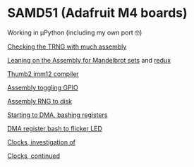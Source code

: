 # SAMD51 (Adafruit M4 boards)

Working in µPython (including my own port 🤓)

[Checking the TRNG with much assembly](./2023/03/2023-03-27.md)

[Leaning on the Assembly for Mandelbrot sets](./2023/04/2023-04-01.md) and [redux](./2023/04/2023-04-03-a.md)

[Thumb2 imm12 compiler](./2023/04/2023-04-01-a.md)

[Assembly toggling GPIO](./2023/04/2023-04-03.md)

[Assembly RNG to disk](./2023/04/2023-04-04.md)

[Starting to DMA, bashing registers](./2023/04/2023-04-06.md)

[DMA register bash to flicker LED](./2023/04/2023-04-07.md)

[Clocks, investigation of](./2023/04/2023-04-15.md)

[Clocks, continued](./2023/04/2023-04-16.md)
